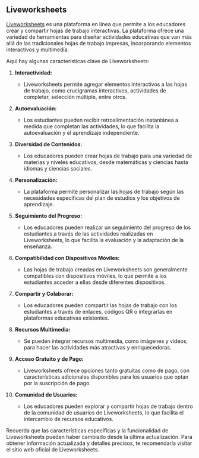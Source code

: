 ## Liveworksheets

[Liveworksheets](https://es.liveworksheets.com/) es una plataforma en línea que permite a los educadores crear y compartir hojas de trabajo interactivas. La plataforma ofrece una variedad de herramientas para diseñar actividades educativas que van más allá de las tradicionales hojas de trabajo impresas, incorporando elementos interactivos y multimedia.

Aquí hay algunas características clave de Liveworksheets:

1. **Interactividad:**
   - Liveworksheets permite agregar elementos interactivos a las hojas de trabajo, como crucigramas interactivos, actividades de completar, selección múltiple, entre otros.

2. **Autoevaluación:**
   - Los estudiantes pueden recibir retroalimentación instantánea a medida que completan las actividades, lo que facilita la autoevaluación y el aprendizaje independiente.

3. **Diversidad de Contenidos:**
   - Los educadores pueden crear hojas de trabajo para una variedad de materias y niveles educativos, desde matemáticas y ciencias hasta idiomas y ciencias sociales.

4. **Personalización:**
   - La plataforma permite personalizar las hojas de trabajo según las necesidades específicas del plan de estudios y los objetivos de aprendizaje.

5. **Seguimiento del Progreso:**
   - Los educadores pueden realizar un seguimiento del progreso de los estudiantes a través de las actividades realizadas en Liveworksheets, lo que facilita la evaluación y la adaptación de la enseñanza.

6. **Compatibilidad con Dispositivos Móviles:**
   - Las hojas de trabajo creadas en Liveworksheets son generalmente compatibles con dispositivos móviles, lo que permite a los estudiantes acceder a ellas desde diferentes dispositivos.

7. **Compartir y Colaborar:**
   - Los educadores pueden compartir las hojas de trabajo con los estudiantes a través de enlaces, códigos QR o integrarlas en plataformas educativas existentes.

8. **Recursos Multimedia:**
   - Se pueden integrar recursos multimedia, como imágenes y vídeos, para hacer las actividades más atractivas y enriquecedoras.

9. **Acceso Gratuito y de Pago:**
   - Liveworksheets ofrece opciones tanto gratuitas como de pago, con características adicionales disponibles para los usuarios que optan por la suscripción de pago.

10. **Comunidad de Usuarios:**
    - Los educadores pueden explorar y compartir hojas de trabajo dentro de la comunidad de usuarios de Liveworksheets, lo que facilita el intercambio de recursos educativos.

Recuerda que las características específicas y la funcionalidad de Liveworksheets pueden haber cambiado desde la última actualización. Para obtener información actualizada y detalles precisos, te recomendaría visitar el sitio web oficial de Liveworksheets.
